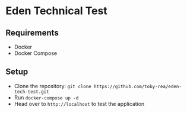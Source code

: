 # Eden Technical Test

## Requirements

- Docker
- Docker Compose

## Setup

- Clone the repository: `git clone https://github.com/toby-rea/eden-tech-test.git`
- Run `docker-compose up -d`
- Head over to `http://localhost` to test the application